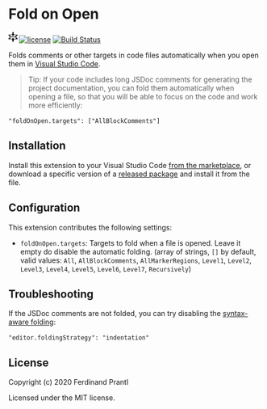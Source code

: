 # Fold on Open

[<img src=https://raw.githubusercontent.com/prantlf/vscode-fold-on-open/master/logo.png height=20 alt=Logo>][from the marketplace]
[![license](https://img.shields.io/badge/license-MIT-blue.svg)](./LICENSE)
[![Build Status](https://github.com/prantlf/vscode-fold-on-open/workflows/Test/badge.svg)](https://github.com/prantlf/vscode-fold-on-open/actions)

Folds comments or other targets in code files automatically when you open them in [Visual Studio Code].

> Tip: If your code includes long JSDoc comments for generating the project documentation, you can fold them automatically when opening a file, so that you will be able to focus on the code and work more efficiently:

    "foldOnOpen.targets": ["AllBlockComments"]

## Installation

Install this extension to your Visual Studio Code [from the marketplace], or download a specific version of a [released package] and install it from the file.

## Configuration

This extension contributes the following settings:

* `foldOnOpen.targets`: Targets to fold when a file is opened. Leave it empty do disable the automatic folding. (array of strings, `[]` by default, valid values: `All`, `AllBlockComments`, `AllMarkerRegions`, `Level1`, `Level2`, `Level3`, `Level4`, `Level5`, `Level6`, `Level7`, `Recursively`)

## Troubleshooting

If the JSDoc comments are not folded, you can try disabling the [syntax-aware folding]:

    "editor.foldingStrategy": "indentation"

## License

Copyright (c) 2020 Ferdinand Prantl

Licensed under the MIT license.

[Visual Studio Code]: https://code.visualstudio.com/
[from the marketplace]: https://marketplace.visualstudio.com/items?itemName=prantlf.fold-on-open
[released package]: https://github.com/prantlf/vscode-fold-on-open/releases
[syntax-aware folding]: https://code.visualstudio.com/updates/v1_24#_syntax-aware-folding-enabled-by-default-for-jsts